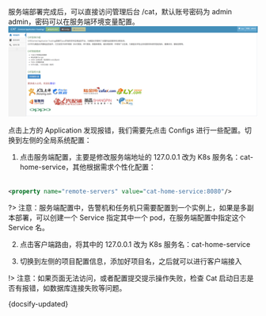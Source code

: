 服务端部署完成后，可以直接访问管理后台 /cat，默认账号密码为 admin admin，密码可以在服务端环境变量配置。
![img](../image/img3.png)

点击上方的 Application 发现报错，我们需要先点击 Configs 进行一些配置。切换到左侧的全局系统配置：

1. 点击服务端配置，主要是修改服务端地址的 127.0.0.1 改为 K8s 服务名：cat-home-service，其他根据需求个性化配置：

```xml

<property name="remote-servers" value="cat-home-service:8080"/>
```

?> 注意：服务端配置中，告警机和任务机只需要配置到一个实例上，如果是多副本部署，可以创建一个 Service 指定其中一个
pod，在服务端配置中指定这个 Service 名。

2. 点击客户端路由，将其中的 127.0.0.1 改为 K8s 服务名：cat-home-service

3. 切换到左侧的项目配置信息，添加好项目名，之后就可以进行客户端接入

!> 注意：如果页面无法访问，或者配置提交提示操作失败，检查 Cat 启动日志是否有报错，如数据库连接失败等问题。

{docsify-updated}